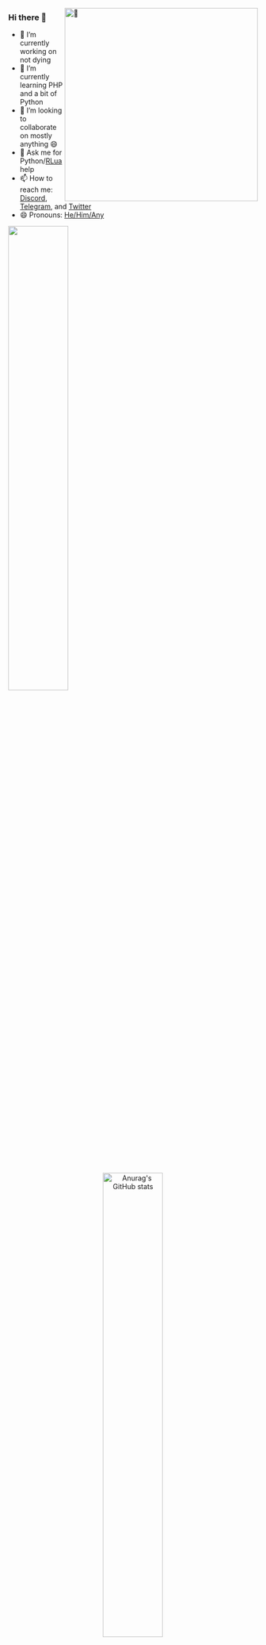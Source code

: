 <div dir="Welcome to my GitHub"></div>
<div height="5'8" dir="141 lb" style="cool" title="If you are using inspect element RN, why?"></div>

<!--CMD stats on the right of the screen (messy because NO ONE will ever se this code any way
Same site as the other stat one but lets be real this one is cooler :)-->
<p><a href="#"><img align="right" width="390" alt="🦑" src="https://metrics.lecoq.io/cool-showttv?template=terminal&isocalendar=1&languages=1&code=1&isocalendar.duration=full-year&languages.limit=8&languages.threshold=0%25&languages.colors=github&languages.sections=most-used&languages.indepth=false&languages.analysis.timeout=15&languages.categories=markup%2C%20programming&languages.recent.categories=markup%2C%20programming&languages.recent.load=300&languages.recent.days=14&code.lines=12&code.load=100&code.days=3&code.visibility=public&config.timezone=America%2FIndianapolis"></a></p>

<!--Left side of the screen info and stats-->
<div align="left" width="390">
    <h3 id="hi-there-">Hi there 👋</h3>
    <ul>
    <li>🔭 I’m currently working on not dying</li>
    <li>🌱 I’m currently learning PHP and a bit of Python</li>
    <li>👯 I’m looking to collaborate on mostly anything 😄</li>
    <li>💬 Ask me for Python/<a href="#" title="Roblox Lua">RLua</a> help</li>
    <li>📫 How to reach me: <a href="https://www.discord.com/users/687396215909908551" title="Cool_Show#4851">Discord</a>, <a href="https://t.me/Cool_ShowTTV" title="@Cool_ShowTTV">Telegram</a>, and <a href="https://twitter.com/Cool_ShowTTV" title="@Cool_ShowTTV">Twitter</a></li>
    <li>😄 Pronouns: <a href="https://en.pronouns.page/@Cool_Show" title="pronouns.page link">He/Him/Any</a></li>
    </ul>
  <img src="https://metrics.lecoq.io/COOL-showttv" width="49%;">
</div>
  
<div align="center" title="Well hello there! Did you know that a shrimp's heart is in its head?" width="390">
  <a href="https://github.com/anuraghazra/github-readme-stats"><img src="https://github-readme-stats.vercel.app/api?username=cool-showttv&amp;show_icons=true&amp;theme=dark" alt="Anurag&#39;s GitHub stats" width="49%" title=":"></a>
    
  <p><a href="https://github.com/ryo-ma/github-profile-trophy"><img src="https://github-profile-trophy.vercel.app/?username=cool-showttv&amp;theme=onedark&column=3" alt="trophy" width="30%" title=")"></a>
</div>

<!--
 Fun fact: I hate my self :) :)
-->

<img src="https://hit.yhype.me/github/profile?user_id=22648256" alt="Ÿ HŸPE's view logger if you see this thats not good.">

